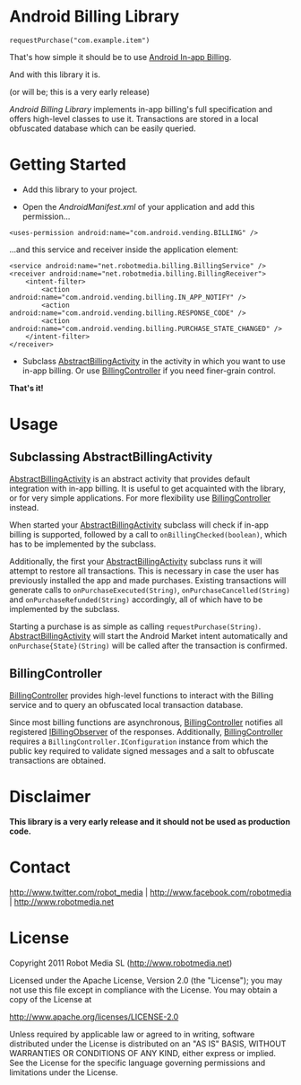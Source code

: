 Android Billing Library
=======================

	requestPurchase("com.example.item")

That's how simple it should be to use [Android In-app Billing][1].

And with this library it is.

(or will be; this is a very early release)

*Android Billing Library* implements in-app billing's full specification and offers high-level classes to use it. Transactions are stored in a local obfuscated database which can be easily queried.

Getting Started
===============

* Add this library to your project.

* Open the *AndroidManifest.xml* of your application and add this permission...

`<uses-permission android:name="com.android.vending.BILLING" />`

...and this service and receiver inside the application element:

	<service android:name="net.robotmedia.billing.BillingService" />
	<receiver android:name="net.robotmedia.billing.BillingReceiver">
		<intent-filter>
			<action android:name="com.android.vending.billing.IN_APP_NOTIFY" />
			<action android:name="com.android.vending.billing.RESPONSE_CODE" />
			<action android:name="com.android.vending.billing.PURCHASE_STATE_CHANGED" />
		</intent-filter>
	</receiver>

* Subclass [AbstractBillingActivity][2] in the activity in which you want to use in-app billing. Or use [BillingController][3] if you need finer-grain control.

**That's it!**

Usage
=====

Subclassing AbstractBillingActivity
-----------------------------------

[AbstractBillingActivity][2] is an abstract activity that provides default integration with in-app billing. It is useful to get acquainted with the library, or for very simple applications. For more flexibility use [BillingController][3] instead.

When started your [AbstractBillingActivity][2] subclass will check if in-app billing is supported, followed by a call to `onBillingChecked(boolean)`, which has to be implemented by the subclass.

Additionally, the first your [AbstractBillingActivity][2] subclass runs it will attempt to restore all transactions. This is necessary in case the user has previously installed the app and made purchases. Existing transactions will generate calls to `onPurchaseExecuted(String)`, `onPurchaseCancelled(String)` and `onPurchaseRefunded(String)` accordingly, all of which have to be implemented by the subclass.

Starting a purchase is as simple as calling `requestPurchase(String)`. [AbstractBillingActivity][2] will start the Android Market intent automatically and `onPurchase{State}(String)` will be called after the transaction is confirmed.

BillingController
-----------------

[BillingController][3] provides high-level functions to interact with the Billing service and to query an obfuscated local transaction database.

Since most billing functions are asynchronous, [BillingController][3] notifies all registered [IBillingObserver][4] of the responses. Additionally, [BillingController][3] requires a `BillingController.IConfiguration` instance from which the public key required to validate signed messages and a salt to obfuscate transactions are obtained.

Disclaimer
==========

**This library is a very early release and it should not be used as production code.**

Contact
=======

http://www.twitter.com/robot_media | http://www.facebook.com/robotmedia | http://www.robotmedia.net

License
=======

Copyright 2011 Robot Media SL (http://www.robotmedia.net)

Licensed under the Apache License, Version 2.0 (the "License");
you may not use this file except in compliance with the License.
You may obtain a copy of the License at

http://www.apache.org/licenses/LICENSE-2.0

Unless required by applicable law or agreed to in writing, software
distributed under the License is distributed on an "AS IS" BASIS,
WITHOUT WARRANTIES OR CONDITIONS OF ANY KIND, either express or implied.
See the License for the specific language governing permissions and
limitations under the License.

[1]: http://developer.android.com/guide/market/billing/index.html
[2]: https://github.com/robotmedia/AndroidBillingLibrary/blob/master/AndroidBillingLibrary/src/net/robotmedia/billing/AbstractBillingActivity.java
[3]: https://github.com/robotmedia/AndroidBillingLibrary/blob/master/AndroidBillingLibrary/src/net/robotmedia/billing/BillingController.java
[4]: https://github.com/robotmedia/AndroidBillingLibrary/blob/master/AndroidBillingLibrary/src/net/robotmedia/billing/IBillingObserver.java